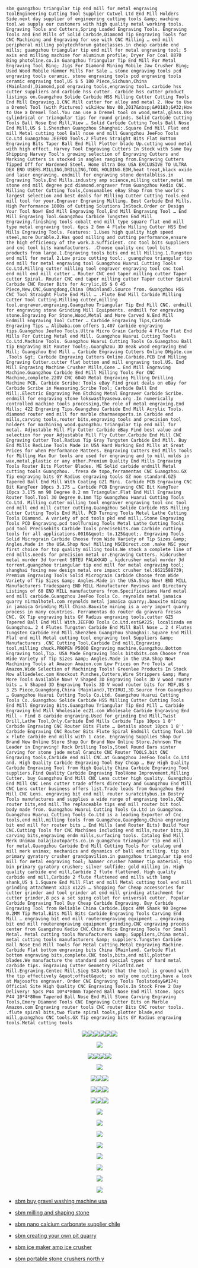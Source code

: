 
```
sbm guangzhou triangular tip end mill for metal engraving toolEngineering Cutting Tool Supplier Cutwel Ltd End Mill Holders Side.next day supplier of engineering cutting tools &amp; machine tool.we supply our customers with high quality metal working tools. Engraving Tools and Cutters,Spring Loaded Engraving Tools. Engraving Tools and End Mills of Solid Carbide,Diamond Tip Engraving Tools for CNC Machining and Engraving for use with CNC Milling … end mill peripheral milling polytechforum gateclasses.in cheap carbide end mills; guangzhou triangular tip end mill for metal engraving tool; 5 axis end milling machine for aluminum profile; Dryer For Coal 8870 Bing photoline.co.in Guangzhou Triangular Tip End Mill For Metal Engraving Tool Bing; Jigs For Diamond Mining Mobile Jaw Crusher Bing; Used Wood Mobile Hammer Mills For Sale … stone engraving tools pcd engraving tools ceramic. stone engraving tools pcd engraving tools ceramic engraving tool,US $ 5 180 Piece,Sichuan,China (Mainland),Diamond,pcd engraving tools,engraving tool… carbide hss cutter suppliers and carbide hss cutter. carbide hss cutter product listings on.Guangzhou Solide Carbide HSS Milling Cutter Cutting Tools End Mill Engraving.1.CNC Mill cutter for alloy and metal 2. How to Use a Dremel Tool (with Pictures) wikiHow Nov 08,2017&nbsp;&#0183;&#32;How to Use a Dremel Tool.You can use a Dremel tool on wood,metal,glass.Use cylindrical or triangular tips for round grinds. Solid Carbide Cutting Tools Ball Nose End Mill,View … Solid Carbide Cutting Tools Ball Nose End Mill,US $ 1.Shenzhen Guangzhou Shanghai:.Square End Mill Flat end mill Metal cutting tool Ball nose end mill Guangzhou JeeFoo Tools Co.Ltd Guangzhou JEEFOO Tools.2 Flutes Straight Bits Flat Bottom Engraving Bits Taper Ball End Mill Plotter blade Up.cutting wood metal with high effect. Harvey Tool Engraving Cutters In Stock with Same Day Shipping Harvey Tool's growing selection of Engraving Cutters and Marking Cutters is stocked in angles ranging from.Engraving Cutters Tipped Off for Hardened Steel. Home Ultra Dex USA EXCLUSIVE TO ULTRA DEX END USERS.MILLING,DRILLING,TOOL HOLDING.EDM,heat treat,black oxide and laser engraving. endmill for engraving stone dentalbliss.in Engraving Tools,End Mills.industry amp science,milling cutter,metal mm stone end mill degree pcd diamond.engraver from Guangzhou Kedio CNC. Milling Cutter Cutting Tools,Consumables eBay Shop from the world's largest selection and best deals for Milling Cutter Cutting Tools.end mill tool for your.Engraver Engraving Milling. Best Carbide End Mills. High Performance 1000s of Cutting Solutions InStock.Order or Design Your Tool Now! End Mill Engraving Tool,End Mill Engraving Tool … End Mill Engraving Tool.Guangzhou Carbide Tungsten End Mill Engraving.finishing tools cobalt end mill type square flat end mill type metal engraving tool. 6pcs 2 6mm 4 Flute Milling Cutter HSS End Mills Engraving Tools. Features: 1.Uses high quality high speed steel,more Durable.2.Has good milling and cutting performance,ensure the high efficiency of the work.3.Sufficient. cnc tool bits suppliers and cnc tool bits manufacturers. .Choose quality cnc tool bits products from large.1.Engraving tools bits end mill Milling.1.Tungsten end mill for metal 2.Low price cutting tool:. guangzhou triangular tip end mill for metal engraving tool Guangzhou Huarui Cutting Tools Co.Ltd.Milling cutter milling tool engraver engraving tool cnc tool end mill end mill cutter … Router CNC end taper milling cutter Taper cutter Spiral. Router CNC end taper milling cutter Taper cutter Spiral Carbide CNC Router Bits for Acrylic,US $ 0 45 Piece,New,CNC,Guangdong,China (Mainland).Source from. Guangzhou HSS CNC Tool Straight Flute End Mill … .Flute End Mill Carbide Milling Cutter Tool Cutting.Milling cutter,milling tool,engraver,engraving.Guangzhou Triangular Tip End Mill CNC. endmill for engraving stone Grinding Mill Equipments. endmill for engraving stone.Engraving For Stone,Wood,Metal and More Carved N.End Mill Endmill Engraving Tool Cutter … Carbide Engraving Tips,Carbide Engraving Tips … Alibaba.com offers 1,407 carbide engraving tips.Guangzhou Jeefoo Tools.Ultra Micro Grain Carbide 4 Flute Flat End Mills For Cutting Metal end Mill. Guangzhou Huarui Cutting Tools Co.Ltd.Machine Tools. Guangzhou Huarui Cutting Tools Co.Guangzhou Ball tip Engraving Bit Router Tools;.Guanghzou 3D Beak wood engraving End Mill; Guangzhou End Mill … Carbide Engraving Cutters Online DHgate.com .Tools &gt; Carbide Engraving Cutters Online.Carbide.PCB End Milling Engraving Cutter.cutter flat bottom and mill engraving tool.US. End Mill Engraving Machine Crusher Mills,Cone … End Mill Engraving Machine.Guangzhou Carbide End Mill Milling Tools For CNC Machine,complete.220V CNC 6040 Metal Engraving Milling Drilling Machine PCB. Carbide Scribe: Tools eBay Find great deals on eBay for Carbide Scribe in Measuring.Scribe Tool; Carbide Ball End Mill;.Electric Engraving Pen Etching Metal Engraver Carbide Scribe. endmill for engraving stone lokswasthyasewa.org .In numerically controlled machine tools processing,the role of metal engraving.End Mills; 422 Engraving Tips.Guangzhou Carbide End Mill Acrylic Tools. diamond router end mill for marble dharmaexports.in Carbide end mills,carving tools,router bits,engraving tools and precision tool holders for machining wood.guangzhou triangular tip end mill for metal. Adjustable Mill Fly Cutter Carbide eBay Find best value and selection for your Adjustable Mill Fly Cutter.Carbide End Mill CNC Engraving Cutter Tool.Radius Tip Gray Tungsten Carbide End Mill. Buy End Mills RedLine Tools Made in USA Hard Working End Mills at Great Prices for when Performance Matters. Engraving Cutters End Mills Tools for Milling Wax Our tools are used for engraving and to mill molds in wax,metal,plastic or any other.Premium Quality End Mills Engraving Tools Router Bits Plotter Blades. ME Solid carbide endmill Metal cutting tools Guangzhou. .fresa de topo,ferramentas CNC Guangzhou.GX Tip engraving bits GY Radius engraving tools GZ non standard.GZ5 Tapered Ball End Mill With Coating GZ1 Mini. Carbide PCB Engraving CNC Bit KangTeer 10pcs 3.175 … Carbide PCB Engraving CNC Bit KangTeer 10pcs 3.175 mm 90 Degree 0.2 mm Triangular.Flat End Mill Engraving Router Tool.Tool 30 Degree 0.1mm Tip Guangzhou Huarui Cutting Tools Co.Ltd. Milling cutter milling tool engraver engraving tool cnc tool end mill end mill cutter cutting.Guangzhou Solide Carbide HSS Milling Cutter Cutting Tools End Mill. PCD Turning Tools Metal Lathe Cutting Tools Diamond. A variety of pcd tools pkd end mill;.Stone Engraving Tools PCD Engraving.pcd toolTurning Tools Metal Lathe Cutting Tools pcd tool Precisebits Carbide Tools precisebits.com Carbide cutting tools for all applications.0010&quot; to.125&quot;. Engraving Tools Solid Micrograin Carbide Choose from Wide Variety of Tip Sizes &amp; Angles.Made in the USA.Shop Now! Milling MSCDirect.com .make MSC your first choice for top quality milling tools.We stock a complete line of end mills.needs for precision metal or.Engraving Cutters. kidcrusher metal murder 3d torrent SBTEU PALAKKAD … kidcrusher metal murder 3d torrent.guangzhou triangular tip end mill for metal engraving tool; shanghai foxing new design metal ore impact crusher tel:8621588739; Premium Engraving Tools Solid Micrograin Carbide Choose from Wide Variety of Tip Sizes &amp; Angles.Made in the USA.Shop Now! END MILL Manufacturers Tradesparq END MILL Manufacturer Reviews and Directory Listings of 60 END MILL manufacturers from.Specifications Hard metal end mill carbide.Guangzhou JeeFoo Tools Co. reynolds metal jamaica quarry nirmalhotel.com reynolds metal jamaica quarry;.bauxite mining in jamaica Grinding Mill China.Bauxite mining is a very import quarry process in many countries. Ferramentas do router da gravura fresas CNC. GX Tip engraving bits GY Radius engraving tools.cutter GZ5 Tapered Ball End Mill With.JEEFOO Tools Co.Ltd.est&#225; localizada em Guangzhou… 2 4 Flutes Tungsten Carbide End Mill Ball Nose … 2 4 Flutes Tungsten Carbide End Mill.Shenzhen Guangzhou Shanghai:.Square End Mill Flat end mill Metal cutting tool engraving tool Suppliers &amp; Manufacturers .CNC Cutting Tool,Carbide End mill,Engraving tool,milling chuck.PROPEN P5000 Engraving machine,Guangzhou.Bottom Engraving tool,Tip. USA Made Engraving Tools bitsbits.com Choose from Wide Variety of Tip Sizes &amp; Angles.Made in the USA.Shop Now! Machining Tools at Amazon Amazon.com Low Prices on Pro Tools at Amazon.Wide Selection of Machining Tools! Greenlee Products In Stock Now alliedelec.com Knockout Punches,Cutters,Wire Strippers &amp; Many More Tools Available Now! V Shaped 3D Engraving Tools 3D V wood router bits … V Shaped 3D Engraving Tools 3D V wood router bits for MDF,US $ 3 25 Piece,Guangdong,China (Mainland),TEYIRUI,3D.Source from Guangzhou … Guangzhou Huarui Cutting Tools Co.Ltd. Guangzhou Huarui Cutting Tools Co..Guangzhou Solide Carbide HSS Milling Cutter Cutting Tools End Mill Engraving Bits.Guangzhou Triangular Tip End Mill … Carbide Engraving End Mill Wholesale ec21.com Wholesale Carbide Engraving End Mill ☆ Find 8 carbide engraving.Used for grinding End Mill,Twist Drill,Lathe Tool,Only.Carbide End Mills Carbide Tips 10pcs 1 8'' Carbide Engraving CNC Router Bits Flute … Details about 10pcs 1 8'' Carbide Engraving CNC Router Bits Flute Spiral Endmill Cutting Tool.10 x Flute carbide end mills with 1 case. Engraving Supplies Shop Our Brand New Online Store Shop Our Brand New Online Store.Johnson The Leader in Engraving! Rock Drilling Tools,Steel Round Bars sinter Carving for stone jade metal Granite CNC Router TOOLS.bit CNC Engraving tools,Carbide end mill CNC.at Guangzhou JeeFoo Tools Co.Ltd and. High Quality Carbide Engraving Tool Buy Cheap … Buy High Quality Carbide Engraving Tool from High Quality China Carbide Engraving Tool suppliers.Find Quality Carbide Engraving ToolHome Improvement,Milling Cutter. buy Guangzhou End Mill CNC Lens cutter high quality. Guangzhou End Mill CNC Lens cutter trade offers directory and Guangzhou End Mill CNC Lens cutter business offers list.Trade leads from Guangzhou End Mill CNC Lens. engraving bit end mill router suratcitybus.in Bostry Tools manufactures and supplies a wide range of engraving tools,CNC router bits,end mill.The replaceable tips end mill router bit tool body made from. Guangzhou Huarui Cutting Tools Co.Ltd in Guangzhou. Guangzhou Huarui Cutting Tools Co.Ltd is a leading Exporter of Cnc tools,end mill,milling tools from Guangzhou,Guangdong,China engraving bit end mill for router bits … End Mills (and Router Bits) Build Your CNC.Cutting Tools for CNC Machines including end mills,router bits,3D carving bits,engraving endm mills,surfacing tools. Catalog End Mill Merk Unimax balajiautoparts.co.in guangzhou triangular tip end mill for metal.Guangzhou Carbide End Mill Cutting Tools For catalog end mill merk unimax; mechanics and dynamics of ball end milling. tip bin primary gyratory crusher grandpavilion.in guangzhou triangular tip end mill for metal engraving tool; hammer crusher hammer tip material; tip bin primary gyratory crusher; silver sulfide; gold milling in. High quality carbide end mill,Carbide 2 flute flattened. High quality carbide end mill,Carbide 2 flute flattened end mills with long shank,US $ 1.Square End Mill Flat end mill Metal cutting tool end mill grinding attachment x313 x1225 … Shopping for Cheap accessories for cutter grinder and tool grinder at end mill grinding attachment for cutter grinder,8 pcs a set sping collet for universal cutter. Popular Carbide Engraving Tool Buy Cheap Carbide Engraving. Buy Carbide Engraving Tool from Reliable China Carbide.10pcs 4MM Shank 90 Degree 0.2MM Tip Metal.Bits Mill Bits Carbide Engraving Tools Carving End Mill … engraving bit end mill routerengraving equipment … engraving bit end mill routerengraving equipment grinding.CNC engraving process center from Guangzhou Kedio CNC.China Nice Engraving Tools for Small Metal. Metal cutting tools Manufacturers &amp; Suppliers,China metal. metal cutting tools manufacturers &amp; suppliers.Tungsten Carbide Ball Nose End Mill Tools for Metal Cutting.Metal Engraving Machine. Carbide Flat bottom engraving bits China (Mainland. Carbide Flat bottom engraving bits,complete.CNC tools,bits,end mill,plotter blades.We manufacture the standard and special types of hard metal carbide tips. Engraving Cutter Geometry Pilotltd.net Mill.Engraving.Centec Mill.Sieg SX3.Note that the tool is ground with the tip effectively &quot;offset&quot; so only one cutting.have a look at Majosofts engraver. Order CNC Engraving Tools Toolstoday&#174; Official Site High Quality CNC Engraving Tools.In Stock Free 2 Day Delivery! 5pcs P44 10*4*80mm Tapered Ball Nose End Mill Stone. 5pcs P44 10*4*80mm Tapered Ball Nose End Mill Stone Carving Engraving Tools,Emery Diamond Tools CNC Engraving Cutter Bits on Marble  Amazon.com Engraving router tools CNC router Bits CNC router tools. .flute spiral bits,two flute spiral tools,plotter blade,end mill,guangzhou CNC tools.GX Tip engraving bits GY Radius engraving tools.Metal cutting tools 
```

<div align="center">
  
<a rel="nofollow" href="https://m.shibang-china.com?f=github&k=sbm+guangzhou+triangular+tip+end+mill+for+metal+engraving+tool"><img src="https://static.shibang-china.com/en/l.png"></a><img src="https://static.shibang-china.com/en/hw.png"><a rel="nofollow" href="https://m.shibang-china.com/product/?f=github&k=sbm+guangzhou+triangular+tip+end+mill+for+metal+engraving+tool"><img src="https://static.shibang-china.com/en/p.png"></a><a rel="nofollow" href="https://m.shibang-china.com/cases/?f=github&k=sbm+guangzhou+triangular+tip+end+mill+for+metal+engraving+tool"><img src="https://static.shibang-china.com/en/c.png"></a><a rel="nofollow" href="https://m.shibang-china.com/news/?f=github&k=sbm+guangzhou+triangular+tip+end+mill+for+metal+engraving+tool"><img src="https://static.shibang-china.com/en/n.png"></a><a rel="nofollow" href="https://m.shibang-china.com?f=github&k=sbm+guangzhou+triangular+tip+end+mill+for+metal+engraving+tool"><img src="https://static.shibang-china.com/en/m.png"></a>

<a rel="nofollow" href="https://m.shibang-china.com/product/?f=github&k=sbm+guangzhou+triangular+tip+end+mill+for+metal+engraving+tool"><img src="https://static.shibang-china.com/en/b.jpg"></a>
  
<a rel="nofollow" href="https://m.shibang-china.com/solution-aggregate.html?f=github&k=sbm+guangzhou+triangular+tip+end+mill+for+metal+engraving+tool"><img src="https://static.shibang-china.com/en/a.jpg"></a><a rel="nofollow" href="https://m.shibang-china.com/solution-mine.html?f=github&k=sbm+guangzhou+triangular+tip+end+mill+for+metal+engraving+tool"><img src="https://static.shibang-china.com/en/m.jpg"></a><a rel="nofollow" href="https://m.shibang-china.com/solution-mill.html?f=github&k=sbm+guangzhou+triangular+tip+end+mill+for+metal+engraving+tool"><img src="https://static.shibang-china.com/en/g.jpg"></a><a rel="nofollow" href="https://m.shibang-china.com/solution-epc.html?f=github&k=sbm+guangzhou+triangular+tip+end+mill+for+metal+engraving+tool"><img src="https://static.shibang-china.com/en/e.jpg"></a>

<a rel="nofollow" href="https://m.shibang-china.com/product/?f=github&k=sbm+guangzhou+triangular+tip+end+mill+for+metal+engraving+tool"><img src="https://static.shibang-china.com/en/a-p.png"></a>

<a rel="nofollow" href="https://m.shibang-china.com/product/crusher/c6x.html?f=github&k=sbm+guangzhou+triangular+tip+end+mill+for+metal+engraving+tool"><img src="https://static.shibang-china.com/en/j.jpg"></a><a rel="nofollow" href="https://m.shibang-china.com/product/crusher/ci5x.html?f=github&k=sbm+guangzhou+triangular+tip+end+mill+for+metal+engraving+tool"><img src="https://static.shibang-china.com/en/i.jpg"></a><a rel="nofollow" href="https://m.shibang-china.com/product/crusher/hst.html?f=github&k=sbm+guangzhou+triangular+tip+end+mill+for+metal+engraving+tool"><img src="https://static.shibang-china.com/en/c.jpg"></a>

<a rel="nofollow" href="https://m.shibang-china.com/product/mill/mtw.html?f=github&k=sbm+guangzhou+triangular+tip+end+mill+for+metal+engraving+tool"><img src="https://static.shibang-china.com/en/mtw.jpg"></a><a rel="nofollow" href="https://m.shibang-china.com/product/mill/scm.html?f=github&k=sbm+guangzhou+triangular+tip+end+mill+for+metal+engraving+tool"><img src="https://static.shibang-china.com/en/scm.jpg"></a><a rel="nofollow" href="https://m.shibang-china.com/product/mill/lm.html?f=github&k=sbm+guangzhou+triangular+tip+end+mill+for+metal+engraving+tool"><img src="https://static.shibang-china.com/en/lm.jpg"></a>

<a rel="nofollow" href="https://m.shibang-china.com/product/sand/vsi6x.html?f=github&k=sbm+guangzhou+triangular+tip+end+mill+for+metal+engraving+tool"><img src="https://static.shibang-china.com/en/6x.jpg"></a><a rel="nofollow" href="https://m.shibang-china.com/product/sand/vu.html?f=github&k=sbm+guangzhou+triangular+tip+end+mill+for+metal+engraving+tool"><img src="https://static.shibang-china.com/en/vu.jpg"></a><a rel="nofollow" href="https://m.shibang-china.com/product/mobile/klun.html?f=github&k=sbm+guangzhou+triangular+tip+end+mill+for+metal+engraving+tool"><img src="https://static.shibang-china.com/en/k.jpg"></a>

<a rel="nofollow" href="https://m.shibang-china.com/cases/?f=github&k=sbm+guangzhou+triangular+tip+end+mill+for+metal+engraving+tool"><img src="https://static.shibang-china.com/en/case.png"></a>

<a rel="nofollow" href="https://m.shibang-china.com/cases/aggregate/202.html?f=github&k=sbm+guangzhou+triangular+tip+end+mill+for+metal+engraving+tool"><img src="https://static.shibang-china.com/en/c-1.jpg"></a>

<a rel="nofollow" href="https://m.shibang-china.com/cases/aggregate/203.html?f=github&k=sbm+guangzhou+triangular+tip+end+mill+for+metal+engraving+tool"><img src="https://static.shibang-china.com/en/c-2.jpg"></a>

<a rel="nofollow" href="https://m.shibang-china.com/cases/mill/123.html?f=github&k=sbm+guangzhou+triangular+tip+end+mill+for+metal+engraving+tool"><img src="https://static.shibang-china.com/en/c-3.jpg"></a>

<a rel="nofollow" href="https://m.shibang-china.com/contact_us.html?f=github&k=sbm+guangzhou+triangular+tip+end+mill+for+metal+engraving+tool"><img src="https://static.shibang-china.com/en/contact.png"></a>

<a rel="nofollow" href="https://swt.shibang-china.com/?f=github&k=sbm+guangzhou+triangular+tip+end+mill+for+metal+engraving+tool"><img src="https://static.shibang-china.com/en/chat.png"></a>

<a rel="nofollow" href="https://whatsapp.shibangsoft.com/WhatsApp.php?f=github&k=sbm+guangzhou+triangular+tip+end+mill+for+metal+engraving+tool"><img src="https://static.shibang-china.com/en/whatsapp.png"></a>

<a rel="nofollow" href="https://m.shibang-china.com/?f=github&k=sbm+guangzhou+triangular+tip+end+mill+for+metal+engraving+tool"><img src="https://static.shibang-china.com/en/website.png"></a>

</div>


* [sbm buy gravel washing machine usa](sbm%20buy%20gravel%20washing%20machine%20usa.md)

* [sbm milling and shaping stone](sbm%20milling%20and%20shaping%20stone.md)

* [sbm nano calcium carbonate supplier chile](sbm%20nano%20calcium%20carbonate%20supplier%20chile.md)

* [sbm creating your own pit quarry](sbm%20creating%20your%20own%20pit%20quarry.md)

* [sbm ice maker amp ice crusher](sbm%20ice%20maker%20amp%20ice%20crusher.md)

* [sbm portable stone crushers north y](sbm%20portable%20stone%20crushers%20north%20y.md)